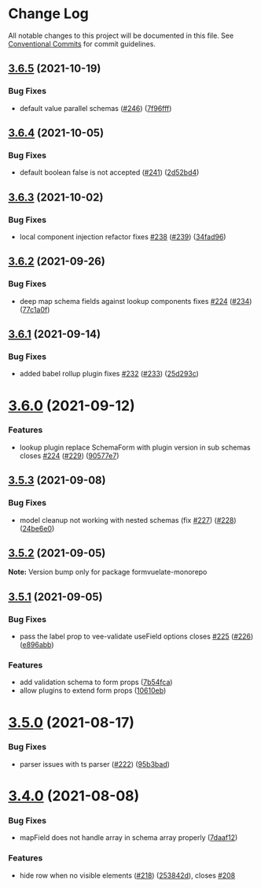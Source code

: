 # Change Log

All notable changes to this project will be documented in this file.
See [Conventional Commits](https://conventionalcommits.org) for commit guidelines.

## [3.6.5](https://github.com/FormVueLate/formvuelate/compare/v3.6.4...v3.6.5) (2021-10-19)


### Bug Fixes

* default value parallel schemas ([#246](https://github.com/FormVueLate/formvuelate/issues/246)) ([7f96fff](https://github.com/FormVueLate/formvuelate/commit/7f96fff4bceb557047ed64f086f6e0499676ac4c))





## [3.6.4](https://github.com/FormVueLate/formvuelate/compare/v3.6.3...v3.6.4) (2021-10-05)


### Bug Fixes

* default boolean false is not accepted ([#241](https://github.com/FormVueLate/formvuelate/issues/241)) ([2d52bd4](https://github.com/FormVueLate/formvuelate/commit/2d52bd4f3fb3810f8e4f05f460c0591afc1490a7))





## [3.6.3](https://github.com/FormVueLate/formvuelate/compare/v3.6.2...v3.6.3) (2021-10-02)


### Bug Fixes

* local component injection refactor fixes [#238](https://github.com/FormVueLate/formvuelate/issues/238) ([#239](https://github.com/FormVueLate/formvuelate/issues/239)) ([34fad96](https://github.com/FormVueLate/formvuelate/commit/34fad96569a99e109680828934ce8d51624dd6ec))





## [3.6.2](https://github.com/FormVueLate/formvuelate/compare/v3.6.1...v3.6.2) (2021-09-26)


### Bug Fixes

* deep map schema fields against lookup components fixes [#224](https://github.com/FormVueLate/formvuelate/issues/224) ([#234](https://github.com/FormVueLate/formvuelate/issues/234)) ([77c1a0f](https://github.com/FormVueLate/formvuelate/commit/77c1a0f0e86b2b0ce48886cef4ce5f920dd34ba2))





## [3.6.1](https://github.com/FormVueLate/formvuelate/compare/v3.6.0...v3.6.1) (2021-09-14)


### Bug Fixes

* added babel rollup plugin fixes [#232](https://github.com/FormVueLate/formvuelate/issues/232) ([#233](https://github.com/FormVueLate/formvuelate/issues/233)) ([25d293c](https://github.com/FormVueLate/formvuelate/commit/25d293c4195fc431e1cd48ed38e1605494a8bcd0))





# [3.6.0](https://github.com/FormVueLate/formvuelate/compare/v3.5.3...v3.6.0) (2021-09-12)


### Features

* lookup plugin replace SchemaForm with plugin version in sub schemas closes [#224](https://github.com/FormVueLate/formvuelate/issues/224) ([#229](https://github.com/FormVueLate/formvuelate/issues/229)) ([90577e7](https://github.com/FormVueLate/formvuelate/commit/90577e7662f211d69cc6c3126142f154c3d9be12))





## [3.5.3](https://github.com/FormVueLate/formvuelate/compare/v3.5.2...v3.5.3) (2021-09-08)


### Bug Fixes

* model cleanup not working with nested schemas (fix [#227](https://github.com/FormVueLate/formvuelate/issues/227)) ([#228](https://github.com/FormVueLate/formvuelate/issues/228)) ([24be6e0](https://github.com/FormVueLate/formvuelate/commit/24be6e0bd09b3a946f02f4e69a5cb3679342832d))





## [3.5.2](https://github.com/FormVueLate/formvuelate/compare/v3.5.1...v3.5.2) (2021-09-05)

**Note:** Version bump only for package formvuelate-monorepo





## [3.5.1](https://github.com/FormVueLate/formvuelate/compare/v3.5.0...v3.5.1) (2021-09-05)


### Bug Fixes

* pass the label prop to vee-validate useField options closes [#225](https://github.com/FormVueLate/formvuelate/issues/225) ([#226](https://github.com/FormVueLate/formvuelate/issues/226)) ([e896abb](https://github.com/FormVueLate/formvuelate/commit/e896abbbd3feaebe758b0c96a899808a6f29af51))


### Features

* add validation schema to form props ([7b54fca](https://github.com/FormVueLate/formvuelate/commit/7b54fca71cc5e87eb79e3169f70a110121eb9631))
* allow plugins to extend form props ([10610eb](https://github.com/FormVueLate/formvuelate/commit/10610ebcfc2806df2e310c048ea503424a343985))





# [3.5.0](https://github.com/FormVueLate/formvuelate/compare/v3.4.0...v3.5.0) (2021-08-17)


### Bug Fixes

* parser issues with ts parser ([#222](https://github.com/FormVueLate/formvuelate/issues/222)) ([95b3bad](https://github.com/FormVueLate/formvuelate/commit/95b3bad58a1b2b83f0decd5e26fd5b530baa37e9))





# [3.4.0](https://github.com/FormVueLate/formvuelate/compare/v3.3.2...v3.4.0) (2021-08-08)


### Bug Fixes

* mapField does not handle array in schema array properly ([7daaf12](https://github.com/FormVueLate/formvuelate/commit/7daaf12acf00d0b0ef85588403e6bb6cbd662289))


### Features

* hide row when no visible elements ([#218](https://github.com/FormVueLate/formvuelate/issues/218)) ([253842d](https://github.com/FormVueLate/formvuelate/commit/253842d70ab236d7bff59cc4b8c9c70847825afd)), closes [#208](https://github.com/FormVueLate/formvuelate/issues/208)
